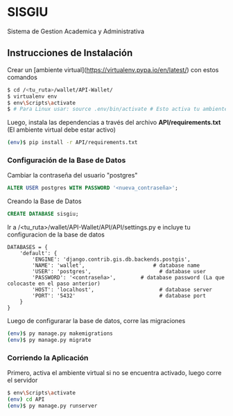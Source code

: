 # SISGIU
Sistema de Gestion Academica y Administrativa


##  Instrucciones de Instalación
Crear un \[ambiente virtual\](https://virtualenv.pypa.io/en/latest/) con estos comandos

```bash
$ cd /<tu_ruta>/wallet/API-Wallet/
$ virtualenv env
$ env\Scripts\activate
$ # Para Linux usar: source .env/bin/activate # Esto activa tu ambiente virtual

```

Luego, instala las dependencias a través del archivo **API/requirements.txt** (El ambiente virtual debe estar activo)

  
```bash
(env)$ pip install -r API/requirements.txt

```

### Configuración de la Base de Datos

Cambiar la contraseña del usuario "postgres"

```SQL
ALTER USER postgres WITH PASSWORD '<nueva_contraseña>';

```

Creando la Base de Datos
```SQL
CREATE DATABASE sisgiu;

```

Ir a /<tu_ruta>/wallet/API-Wallet/API/API/settings.py e incluye tu configuracion de la base de datos

```
DATABASES = {
    'default': {
        'ENGINE': 'django.contrib.gis.db.backends.postgis',
        'NAME': 'wallet',                      # database name
        'USER': 'postgres',                      # database user
        'PASSWORD': '<contraseña>',        # database password (La que colocaste en el paso anterior)
        'HOST': 'localhost',                     # database server
        'PORT': '5432'                           # database port
    }
}

```

Luego de configurarar la base de datos, corre las migraciones

```bash
(env)$ py manage.py makemigrations
(env)$ py manage.py migrate

```

### Corriendo la Aplicación
Primero, activa el ambiente virtual si no se encuentra activado, luego corre el servidor

```bash
$ env\Scripts\activate
(env) cd API
(env)$ py manage.py runserver

```

